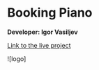 # Booking Piano

**Developer: Igor Vasiljev**

[Link to the live project](https://booking-app-pp4.herokuapp.com/)

![logo]
